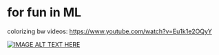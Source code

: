# for fun in ML


colorizing bw videos:
https://www.youtube.com/watch?v=Eu1k1e2OQyY

[![IMAGE ALT TEXT HERE](https://img.youtube.com/vi/Eu1k1e2OQyY/0.jpg)](https://www.youtube.com/watch?v=Eu1k1e2OQyY)

